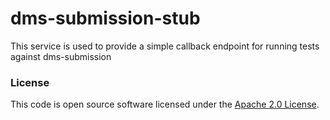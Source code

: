 
# dms-submission-stub

This service is used to provide a simple callback endpoint for running tests against dms-submission

### License

This code is open source software licensed under the [Apache 2.0 License]("http://www.apache.org/licenses/LICENSE-2.0.html").